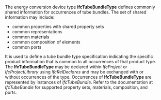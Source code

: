 ﻿The energy conversion device type **IfcTubeBundleType** defines commonly shared information for occurrences of tube bundles. The set of shared information may include:

* common properties with shared property sets
* common representations
* common materials
* common composition of elements
* common ports

It is used to define a tube bundle type specification indicating the specific product information that is common to all occurrences of that product type. The **IfcTubeBundleType** may be declared within _IfcProject_ or _IfcProjectLibrary_ using _IfcRelDeclares_ and may be exchanged with or without occurrences of the type. Occurrences of **IfcTubeBundleType** are represented by instances of _IfcTubeBundle_. Refer to the documentation at _IfcTubeBundle_ for supported property sets, materials, composition, and ports.